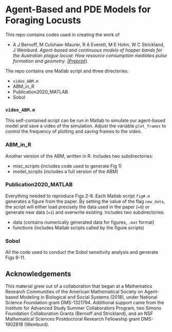 # Agent-Based and PDE Models for Foraging Locusts

This repo contains codes used in creating the work of
- A J Bernoff, M Culshaw-Maurer, R A Everett, M E Hohn, W C Strickland, J Weinburd. *Agent-based and continuous models of hopper bands for the Australian plague locust: How resource consumption mediates pulse formation and geometry*. [(Preprint)](https://arxiv.org/abs/1910.14553)

The repo contains one Matlab script and three directories:
- `video_ABM.m`
- ABM_in_R
- Publication2020_MATLAB
- Sobol

### `video_ABM.m`
This self-contained script can be run in Matlab to simulate our agent-based model and save a video of the simulation. Adjust the variable `plot_frames` to control the frequency of plotting and saving frames to the video.

### ABM_in_R
Another version of the ABM, written in R. Includes two subdirectories:
- misc_scripts (includes code used to generate Fig 1)
- model_scripts (includes a full version of the ABM)

### Publication2020_MATLAB
Everything needed to reproduce Figs 2-8. Each Matlab script `fig#.m` generates a figure from the paper. By setting the value of the flag `new_data`, the script will either load precisely the data used in the paper (`=0`) or generate new data (`=1`) and overwrite existing. Includes two subdirectories:
- data (contains numerically generated data for figures, `.mat` format)
- functions (includes Matlab scripts called by the figure scripts)

### Sobol
All the code used to conduct the Sobol sensitivity analysis and generate Figs 9-11.

## Acknowledgements
This material grew out of a collaboration that began at a Mathematics Research Communities of the American Mathematical Society on Agent-based Modeling in Biological and Social Systems (2018), under National Science Foundation grant DMS-1321794. Additional support came from the Institute for Advanced Study Summer Collaborators Program, two Simons Foundation Collaboration Grants (Bernoff and Strickland), and an NSF Mathematical Sciences Postdoctoral Research Fellowship grant DMS-1902818 (Weinburd).